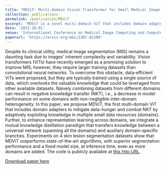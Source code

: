 ```yaml
---
title: "MDViT: Multi-domain Vision Transformer for Small Medical Image Segmentation Datasets"
collection: publications
permalink: /publication/MDViT
excerpt: 'MDViT is a novel multi-domain ViT that includes domain adapters to mitigate data-hunger and combat negative knowledge transfer by adaptively exploiting knowledge in multiple small datasets.'
data: '2022-10-01'
venue: 'International Conference on Medical Image Computing and Computer Assisted Intervention (MICCAI), 2023'
paperurl: 'https://arxiv.org/abs/2307.02100'
---
```

Despite its clinical utility, medical image segmentation (MIS) remains a daunting task due to images' inherent complexity and variability. Vision transformers (ViTs) have recently emerged as a promising solution to improve MIS; however, they require larger training datasets than convolutional neural networks. To overcome this obstacle, data-efficient ViTs were proposed, but they are typically trained using a single source of data, which overlooks the valuable knowledge that could be leveraged from other available datasets. Naively combining datasets from different domains can result in negative knowledge transfer (NKT), i.e., a decrease in model performance on some domains with non-negligible inter-domain heterogeneity. In this paper, we propose MDViT, the first multi-domain ViT that includes domain adapters to mitigate data-hunger and combat NKT by adaptively exploiting knowledge in multiple small data resources (domains). Further, to enhance representation learning across domains, we integrate a mutual knowledge distillation paradigm that transfers knowledge between a universal network (spanning all the domains) and auxiliary domain-specific branches. Experiments on 4 skin lesion segmentation datasets show that MDViT outperforms state-of-the-art algorithms, with superior segmentation performance and a fixed model size, at inference time, even as more domains are added. The code is publicly available at [this http URL](https://github.com/siyi-wind/MDViT).

[Download paper here](http://nourhanb.github.io/files/MDViT.pdf)
